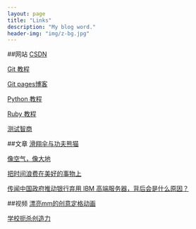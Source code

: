 ```yaml
---
layout: page
title: "Links"
description: "My blog word."
header-img: "img/z-bg.jpg"
---
```


##网站
[CSDN](http://www.csdn.net)

[Git 教程](http://www.liaoxuefeng.com/wiki/0013739516305929606dd18361248578c67b8067c8c017b000)

[Git pages博客](http://beiyuu.com)

[Python 教程](http://www.chuanke.com/1819957-108330.html)

[Ruby 教程](http://www.w3cschool.cc/ruby/ruby-tutorial.html)

[测试智商](http://iqtest.dk/main.swf)

##文章
[滑翔伞与功夫熊猫](http://wufazhuce.com/one/vol.701#articulo)

[像空气，像大地](http://wufazhuce.com/one/vol.594#articulo)

[把时间浪费在美好的事物上](http://wufazhuce.com/one/vol.537#articulo)

[传闻中国政府推动银行弃用 IBM 高端服务器，背后会是什么原因？](http://www.zhihu.com/question/23932487/answer/26176042)


##视频
[漂亮mm的创意定格动画](http://v.youku.com/v_show/id_XMjc2ODc0MDg4.html)

[学校扼杀创造力](http://swf.ws.126.net/openplayer/v02/-0-2_M7SP3QUET_M7SP3T0VE-vimg1_ws_126_net//image/snapshot_movie/2013/11/F/P/M9DPA9BFP-.swf)